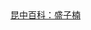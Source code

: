<!DOCTYPE html>
</html>

  <head>
  <title>ksmspedia</title>
  <link rel="icon" href="http://m.qpic.cn/psc?/V13qFoxk417iOa/45NBuzDIW489QBoVep5mcbEIOyL*6qlQR.zB07K9Q2BWBWrF9H7iWVQJ6diWpgjd9q4*Q6ze151qpaBT9XkjexlXxp8A3a.W22ufozc4d4I!/b&bo=fwJ*AgAAAAABFzA!&rf=viewer_4" type="image/x-icon" />
  <link rel="shortcut icon" href="http://m.qpic.cn/psc?/V13qFoxk417iOa/45NBuzDIW489QBoVep5mcbEIOyL*6qlQR.zB07K9Q2BWBWrF9H7iWVQJ6diWpgjd9q4*Q6ze151qpaBT9XkjexlXxp8A3a.W22ufozc4d4I!/b&bo=fwJ*AgAAAAABFzA!&rf=viewer_4" type="image/x-icon"/>
  </head>
  <body>
    <a href="https://aaronlee7426.github.io/szn/">昆中百科：盛子楠</a><br>
  </body>
  </html>

